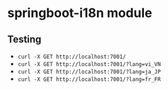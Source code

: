 # springboot-i18n module
## Testing
* `curl -X GET http://localhost:7001/`
* `curl -X GET http://localhost:7001/?lang=vi_VN`
* `curl -X GET http://localhost:7001/?lang=ja_JP`
* `curl -X GET http://localhost:7001/?lang=fr_FR`
